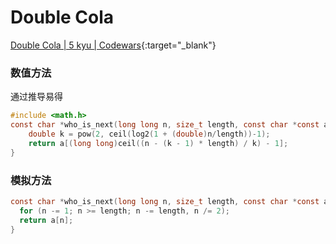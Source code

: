 # Double Cola

[Double Cola \| 5 kyu \| Codewars](https://www.codewars.com/kata/double-cola){:target="_blank"}

### 数值方法

通过推导易得

```c
#include <math.h>
const char *who_is_next(long long n, size_t length, const char *const a[length]) {
    double k = pow(2, ceil(log2(1 + (double)n/length))-1);
    return a[(long long)ceil((n - (k - 1) * length) / k) - 1];
}
```

### 模拟方法

```c
const char *who_is_next(long long n, size_t length, const char *const a[length]) {
  for (n -= 1; n >= length; n -= length, n /= 2);
  return a[n];
}
```
